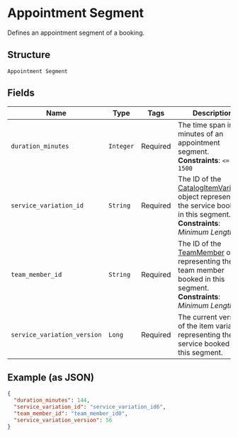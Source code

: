 
# Appointment Segment

Defines an appointment segment of a booking.

## Structure

`Appointment Segment`

## Fields

| Name | Type | Tags | Description |
|  --- | --- | --- | --- |
| `duration_minutes` | `Integer` | Required | The time span in minutes of an appointment segment.<br>**Constraints**: `<= 1500` |
| `service_variation_id` | `String` | Required | The ID of the [CatalogItemVariation](/doc/models/catalog-item-variation.md) object representing the service booked in this segment.<br>**Constraints**: *Minimum Length*: `1` |
| `team_member_id` | `String` | Required | The ID of the [TeamMember](/doc/models/team-member.md) object representing the team member booked in this segment.<br>**Constraints**: *Minimum Length*: `1` |
| `service_variation_version` | `Long` | Required | The current version of the item variation representing the service booked in this segment. |

## Example (as JSON)

```json
{
  "duration_minutes": 144,
  "service_variation_id": "service_variation_id6",
  "team_member_id": "team_member_id0",
  "service_variation_version": 56
}
```

